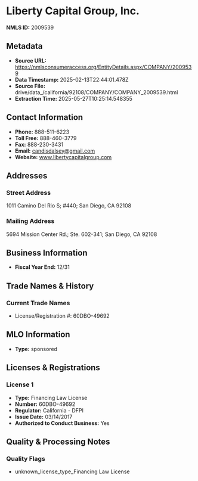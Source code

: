 # Liberty Capital Group, Inc.

**NMLS ID:** 2009539

## Metadata
- **Source URL:** https://nmlsconsumeraccess.org/EntityDetails.aspx/COMPANY/2009539
- **Data Timestamp:** 2025-02-13T22:44:01.478Z
- **Source File:** drive/data_/california/92108/COMPANY/COMPANY_2009539.html
- **Extraction Time:** 2025-05-27T10:25:14.548355

## Contact Information
- **Phone:** 888-511-6223
- **Toll Free:** 888-460-3779
- **Fax:** 888-230-3431
- **Email:** candisdalsey@gmail.com
- **Website:** www.libertycapitalgroup.com

## Addresses
### Street Address
1011 Camino Del Rio S; #440; San Diego, CA 92108

### Mailing Address
5694 Mission Center Rd.; Ste. 602-341; San Diego, CA 92108

## Business Information
- **Fiscal Year End:** 12/31

## Trade Names & History
### Current Trade Names
- License/Registration #: 60DBO-49692

## MLO Information
- **Type:** sponsored

## Licenses & Registrations

### License 1
- **Type:** Financing Law License
- **Number:** 60DBO-49692
- **Regulator:** California - DFPI
- **Issue Date:** 03/14/2017
- **Authorized to Conduct Business:** Yes

## Quality & Processing Notes
### Quality Flags
- unknown_license_type_Financing Law License
